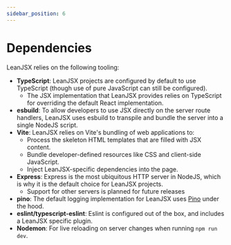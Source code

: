 ```yaml
---
sidebar_position: 6
---
```


# Dependencies

LeanJSX relies on the following tooling:

- **TypeScript**: LeanJSX projects are configured by default to use TypeScript (though use of pure JavaScript can still be configured).
  - The JSX implementation that LeanJSX provides relies on TypeScript for overriding the default React implementation.
- **esbuild**: To allow developers to use JSX directly on the server route handlers, LeanJSX uses esbuild to transpile and bundle the server into a single NodeJS script.
- **Vite**: LeanJSX relies on Vite's bundling of web applications to:
  - Process the skeleton HTML templates that are filled with JSX content. 
  - Bundle developer-defined resources like CSS and client-side JavaScript.
  - Inject LeanJSX-specific dependencies into the page.
- **Express**: Express is the most ubiquitous HTTP server in NodeJS, which is why it is the default choice for LeanJSX projects.
  - Support for other servers is planned for future releases
- **pino**: The default logging implementation for LeanJSX uses [Pino](https://github.com/pinojs/pino) under the hood.
- **eslint/typescript-eslint**: Eslint is configured out of the box, and includes a LeanJSX specific plugin.
- **Nodemon**: For live reloading on server changes when running `npm run dev`.

